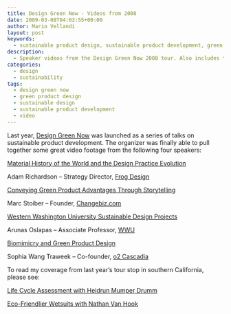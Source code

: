```yaml
---
title: Design Green Now - Videos from 2008
date: 2009-03-08T04:03:55+00:00
author: Mario Vellandi
layout: post
keywords:
  - sustainable product design, sustainable product development, green design, green product development, frog design, adam richardson, biomimicry, storytelling
description:
  - Speaker videos from the Design Green Now 2008 tour. Also includes two older articles I wrote about presentations from Heidrun Mumper Drumm, and Nathan Van Hook.
categories:
  - design
  - sustainability
tags:
  - design green now
  - green product design
  - sustainable design
  - sustainable product development
  - video
---
```

Last year, <a rel="nofollow" href="http://www.designgreennow.com/">Design Green Now</a> was launched as a series of talks on sustainable product development. The organizer was finally able to pull together some great video footage from the following four speakers:

<a rel="nofollow" href="http://www.designgreennow.com/2009/02/11/adam-richardson-strategy-director-frog-design/">Material History of the World and the Design Practice Evolution</a>

Adam Richardson &#8211; Strategy Director, [Frog Design](http://www.frogdesign.com/)

<a rel="nofollow" href="http://www.designgreennow.com/2009/02/10/marc-stoiber-founder-change/">Conveying Green Product Advantages Through Storytelling</a>

Marc Stoiber &#8211; Founder, [Changebiz.com](http://changebiz.com/)

<a rel="nofollow" href="http://www.designgreennow.com/2009/02/10/arunas-oslapas-associate-professor-western-washington-university/">Western Washington University Sustainable Design Projects</a>

Arunas Oslapas &#8211; Associate Professor, [WWU](http://www.wwu.edu/)

<a rel="nofollow" href="http://www.designgreennow.com/2009/02/03/flash-video-test/">Biomimicry and Green Product Design</a>

Sophia Wang Traweek &#8211; Co-founder, [o2 Cascadia](http://www.o2-usa.org/cascadia/) 

To read my coverage from last year&#8217;s tour stop in southern California, please see:

[Life Cycle Assessment with Heidrun Mumper Drumm](../seminar-design-green-now-part-1/)

[Eco-Friendlier Wetsuits with Nathan Van Hook](../seminar-design-green-now-part-2/)
